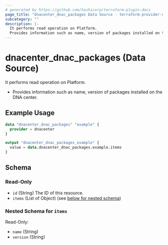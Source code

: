```yaml
---
# generated by https://github.com/hashicorp/terraform-plugin-docs
page_title: "dnacenter_dnac_packages Data Source - terraform-provider-dnacenter"
subcategory: ""
description: |-
  It performs read operation on Platform.
  Provides information such as name, version of packages installed on the DNA center.
---
```


# dnacenter_dnac_packages (Data Source)

It performs read operation on Platform.

- Provides information such as name, version of packages installed on the DNA center.

## Example Usage

```terraform
data "dnacenter_dnac_packages" "example" {
  provider = dnacenter
}

output "dnacenter_dnac_packages_example" {
  value = data.dnacenter_dnac_packages.example.items
}
```

<!-- schema generated by tfplugindocs -->
## Schema

### Read-Only

- `id` (String) The ID of this resource.
- `items` (List of Object) (see [below for nested schema](#nestedatt--items))

<a id="nestedatt--items"></a>
### Nested Schema for `items`

Read-Only:

- `name` (String)
- `version` (String)


